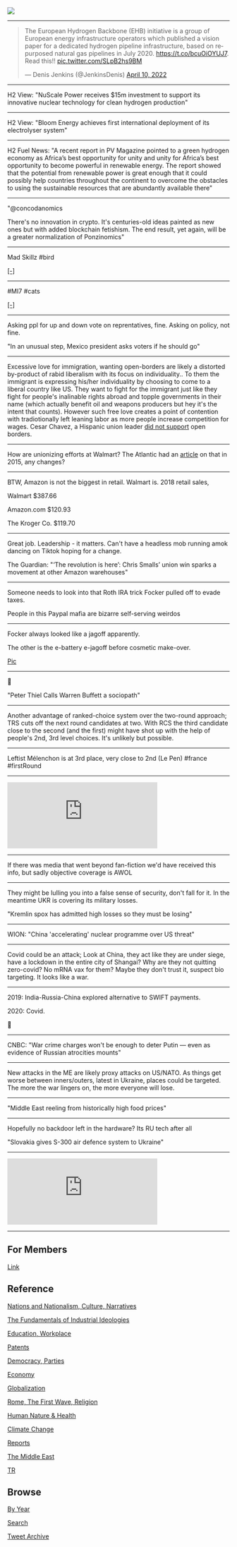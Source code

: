 <img src="https://drive.google.com/uc?export=view&id=1B2wf9R7AMH1d7Vw6e2mucLbIQ5NSjir7"/>


---

<blockquote class="twitter-tweet"><p lang="en" dir="ltr">The European Hydrogen Backbone (EHB) initiative is a group of European energy infrastructure operators which published a vision paper for a dedicated hydrogen pipeline infrastructure, based on repurposed natural gas pipelines in July 2020. <a href="https://t.co/bcuOiOYUJ7">https://t.co/bcuOiOYUJ7</a>. Read this!! <a href="https://t.co/SLpB2hs9BM">pic.twitter.com/SLpB2hs9BM</a></p>&mdash; Denis Jenkins (@JenkinsDenis) <a href="https://twitter.com/JenkinsDenis/status/1512948187102732297?ref_src=twsrc%5Etfw">April 10, 2022</a></blockquote> <script async src="https://platform.twitter.com/widgets.js" charset="utf-8"></script>

---

H2 View: "NuScale Power receives $15m investment to support its
innovative nuclear technology for clean hydrogen production"

---

H2 View: "Bloom Energy achieves first international deployment of its
electrolyser system"

---

H2 Fuel News: "A recent report in PV Magazine pointed to a green
hydrogen economy as Africa’s best opportunity for unity and unity for
Africa’s best opportunity to become powerful in renewable energy.  The
report showed that the potential from renewable power is great enough
that it could possibly help countries throughout the continent to
overcome the obstacles to using the sustainable resources that are
abundantly available there"

---

"@concodanomics

There's no innovation in crypto. It's centuries-old ideas painted as
new ones but with added blockchain fetishism. The end result, yet
again, will be a greater normalization of Ponzinomics"

---

Mad Skillz \#bird

[[-]](https://twitter.com/DrChrisCombs/status/1512539769577824257)

---

\#MI7 \#cats

[[-]](https://mobile.twitter.com/alex_wohlrab/status/1512750950330642432)

---

Asking ppl for up and down vote on reprentatives, fine. Asking on
policy, not fine.

"In an unusual step, Mexico president asks voters if he should go"

---

Excessive love for immigration, wanting open-borders are likely a
distorted by-product of rabid liberalism with its focus on
individuality.. To them the immigrant is expressing his/her
individuality by choosing to come to a liberal country like US. They
want to fight for the immigrant just like they fight for people's
inalinable rights abroad and topple governments in their name (which
actually benefit oil and weapons producers but hey it's the intent
that counts). However such free love creates a point of contention
with tradiotionally left leaning labor as more people increase
competition for wages. Cesar Chavez, a Hispanic union leader [did not support](2021/03/ship-of-fools.md#chavez)
open borders.

---

How are unionizing efforts at Walmart? The Atlantic had an [article](https://www.theatlantic.com/business/archive/2015/06/how-walmart-convinces-its-employees-not-to-unionize/395051/)
on that in 2015, any changes?

---

BTW, Amazon is not the biggest in retail. Walmart is. 2018 retail sales,

Walmart	$387.66

Amazon.com  $120.93

The Kroger Co. $119.70

---

Great job. Leadership - it matters. Can't have a headless mob running amok
dancing on Tiktok hoping for a change.

The Guardian: "‘The revolution is here’: Chris Smalls’ union win sparks
a movement at other Amazon warehouses"

---

Someone needs to look into that Roth IRA trick Focker pulled off to evade taxes.

People in this Paypal mafia are bizarre self-serving weirdos

---

Focker always looked like a jagoff apparently.

The other is the e-battery e-jagoff before cosmetic make-over.

[Pic](https://pbs.twimg.com/media/FP_um-IWQAofztK?format=jpg&name=small)

---

🤣 

"Peter Thiel Calls Warren Buffett a sociopath"

---

Another advantage of ranked-choice system over the two-round approach;
TRS cuts off the next round candidates at two. With RCS the third
candidate close to the second (and the first) might have shot up with
the help of people's 2nd, 3rd level choices. It's unlikely but possible.

---

Leftist Mélenchon is at 3rd place, very close to 2nd (Le Pen) \#france \#firstRound

---

<iframe width="340" src="https://www.youtube.com/embed/n8Kt2p97VGE?start=1410&end=2590" title="YouTube video player" frameborder="0" allow="accelerometer; autoplay; clipboard-write; encrypted-media; gyroscope; picture-in-picture" allowfullscreen></iframe>

---

If there was media that went beyond fan-fiction we'd have received
this info, but sadly objective coverage is AWOL

---

They might be lulling you into a false sense of security, don't fall
for it. In the meantime UKR is covering its military losses. 

"Kremlin spox has admitted high losses so they must be losing"

---

WION: "China 'accelerating' nuclear programme over US threat"

---

Covid could be an attack; Look at China, they act like they are under
siege, have a lockdown in the entire city of Shangai? Why are they not
quitting zero-covid? No mRNA vax for them? Maybe they don't trust it,
suspect bio targeting. It looks like a war.

---

2019: India-Russia-China explored alternative to SWIFT payments.

2020: Covid.

🤔

---

CNBC: "War crime charges won't be enough to deter Putin — even as
evidence of Russian atrocities mounts"

---

New attacks in the ME are likely proxy attacks on US/NATO. As things
get worse between inners/outers, latest in Ukraine, places could be
targeted. The more the war lingers on, the more everyone will lose.

---

"Middle East reeling from historically high food prices"

---

Hopefully no backdoor left in the hardware? Its RU tech after all

"Slovakia gives S-300 air defence system to Ukraine"

---

<iframe width="340"  src="https://www.youtube.com/embed/S8A3kv1pIsk?start=381&end=531" title="YouTube video player" frameborder="0" allow="accelerometer; autoplay; clipboard-write; encrypted-media; gyroscope; picture-in-picture" allowfullscreen></iframe>

---

## For Members

[Link](https://thirdwave-members.herokuapp.com)

## Reference

[Nations and Nationalism, Culture, Narratives](/2013/02/nations-and-nationalism.md)

[The Fundamentals of Industrial Ideologies](/2011/04/fundamentals-of-industrial-ideologies.md)

[Education, Workplace](2017/09/education-workplace.md)

[Patents](/2018/09/patents.md)

[Democracy, Parties](/2016/11/democracy.md)

[Economy](/2018/05/economy.md)

[Globalization](/2018/09/globalization.md)

[Rome, The First Wave, Religion](/2017/12/rome.md)

[Human Nature & Health](/2020/07/human-nature.md)

[Climate Change](/2018/12/climate.md)

[Reports](/2019/05/reports.md)

[The Middle East](/2019/07/middleeast.md)

[TR](../tr)

## Browse

[By Year](years.md)

[Search](search.html)

[Tweet Archive](/tweets/README.md)


